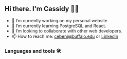 ## Hi there. I'm Cassidy 👋🏽

- 🔭 I’m currently working on my personal website.
- 🌱 I’m currently learning PostgreSQL and React.
- 👯 I’m looking to collaborate with other web developers.
- 📫 How to reach me: <cebeni@buffalo.edu> or [Linkedin](https://www.linkedin.com/in/cassidy-beni-9b2287118/)

### Languages and tools 🛠
